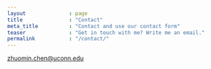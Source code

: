 ```yaml
---
layout              : page
title               : "Contact"
meta_title          : "Contact and use our contact form"
teaser              : "Get in touch with me? Write me an email."
permalink           : "/contact/"
---
```

zhuomin.chen@uconn.edu
